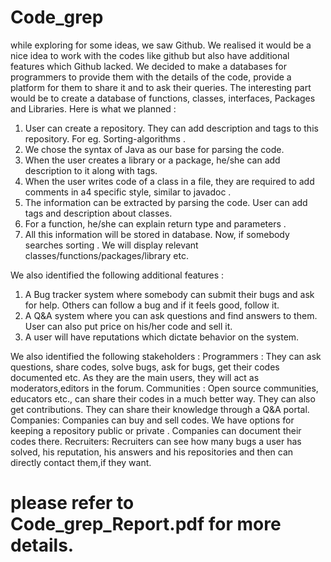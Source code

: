 # Code_grep

while exploring for some ideas, we saw Github. We realised it would be a nice idea to work with the codes like github but also have additional features which Github lacked.
We decided to make a databases for programmers to provide them with the details of the code, provide a platform for them to share it and to ask their queries. The interesting part would be to
create a database of functions, classes, interfaces, Packages and Libraries. 
Here is what we planned :
1) User can create a repository. They can add description and tags to this repository. For eg. Sorting-algorithms .
2) We chose the syntax of Java as our base for parsing the code.
3) When the user creates a library or a package, he/she can add description to it along with tags.
4) When the user writes code of a class in a file, they are required to add comments in a4 specific style, similar to javadoc .
5) The information can be extracted by parsing the code. User can add tags and description about classes. 
6) For a function, he/she can explain return type and parameters .
7) All this information will be stored in database. Now, if somebody searches sorting . We will display relevant classes/functions/packages/library etc.

We also identified the following additional features :
1) A Bug tracker system where somebody can submit their bugs and ask for help. Others can follow a bug and if it feels good, follow it.
2) A Q&A system where you can ask questions and find answers to them. User can also put price on his/her code and sell it.
3) A user will have reputations which dictate behavior on the system.

We also identified the following stakeholders :
Programmers : They can ask questions, share codes, solve bugs, ask for bugs, get their codes documented etc. As they are the main users, they will act as moderators,editors in the forum.
Communities : Open source communities, educators etc., can share their codes in a much better way. They can also get contributions. They can share their knowledge through a Q&A portal.
Companies: Companies can buy and sell codes. We have options for keeping a repository public or private . Companies can document their codes there.
Recruiters: Recruiters can see how many bugs a user has solved, his reputation, his answers and his repositories and then can directly contact them,if they want.

# please refer to Code_grep_Report.pdf for more details.
